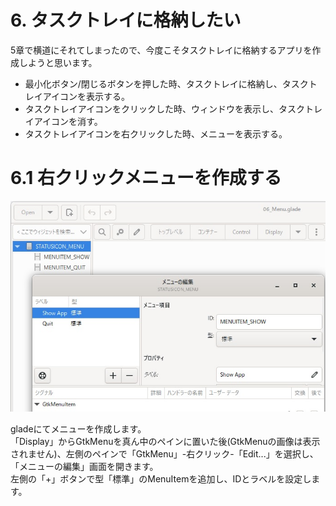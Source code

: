 # 6. タスクトレイに格納したい
5章で横道にそれてしまったので、今度こそタスクトレイに格納するアプリを作成しようと思います。  
- 最小化ボタン/閉じるボタンを押した時、タスクトレイに格納し、タスクトレイアイコンを表示する。  
- タスクトレイアイコンをクリックした時、ウィンドウを表示し、タスクトレイアイコンを消す。  
- タスクトレイアイコンを右クリックした時、メニューを表示する。  

# 6.1 右クリックメニューを作成する
![](./image/glade.jpg)  

gladeにてメニューを作成します。  
「Display」からGtkMenuを真ん中のペインに置いた後(GtkMenuの画像は表示されません)、左側のペインで「GtkMenu」-右クリック-「Edit...」を選択し、「メニューの編集」画面を開きます。  
左側の「+」ボタンで型「標準」のMenuItemを追加し、IDとラベルを設定します。  

